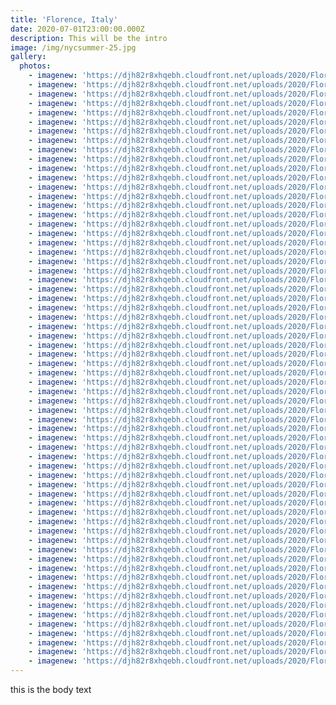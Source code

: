 ```yaml
---
title: 'Florence, Italy'
date: 2020-07-01T23:00:00.000Z
description: This will be the intro
image: /img/nycsummer-25.jpg
gallery:
  photos:
    - imagenew: 'https://djh82r8xhqebh.cloudfront.net/uploads/2020/Florence/Florence_Blog-1.jpg'
    - imagenew: 'https://djh82r8xhqebh.cloudfront.net/uploads/2020/Florence/Florence_Blog-2.jpg'
    - imagenew: 'https://djh82r8xhqebh.cloudfront.net/uploads/2020/Florence/Florence_Blog-3.jpg'
    - imagenew: 'https://djh82r8xhqebh.cloudfront.net/uploads/2020/Florence/Florence_Blog-4.jpg'
    - imagenew: 'https://djh82r8xhqebh.cloudfront.net/uploads/2020/Florence/Florence_Blog-5.jpg'
    - imagenew: 'https://djh82r8xhqebh.cloudfront.net/uploads/2020/Florence/Florence_Blog-6.jpg'
    - imagenew: 'https://djh82r8xhqebh.cloudfront.net/uploads/2020/Florence/Florence_Blog-7.jpg'
    - imagenew: 'https://djh82r8xhqebh.cloudfront.net/uploads/2020/Florence/Florence_Blog-8.jpg'
    - imagenew: 'https://djh82r8xhqebh.cloudfront.net/uploads/2020/Florence/Florence_Blog-9.jpg'
    - imagenew: 'https://djh82r8xhqebh.cloudfront.net/uploads/2020/Florence/Florence_Blog-10.jpg'
    - imagenew: 'https://djh82r8xhqebh.cloudfront.net/uploads/2020/Florence/Florence_Blog-11.jpg'
    - imagenew: 'https://djh82r8xhqebh.cloudfront.net/uploads/2020/Florence/Florence_Blog-12.jpg'
    - imagenew: 'https://djh82r8xhqebh.cloudfront.net/uploads/2020/Florence/Florence_Blog-13.jpg'
    - imagenew: 'https://djh82r8xhqebh.cloudfront.net/uploads/2020/Florence/Florence_Blog-14.jpg'
    - imagenew: 'https://djh82r8xhqebh.cloudfront.net/uploads/2020/Florence/Florence_Blog-15.jpg'
    - imagenew: 'https://djh82r8xhqebh.cloudfront.net/uploads/2020/Florence/Florence_Blog-16.jpg'
    - imagenew: 'https://djh82r8xhqebh.cloudfront.net/uploads/2020/Florence/Florence_Blog-17.jpg'
    - imagenew: 'https://djh82r8xhqebh.cloudfront.net/uploads/2020/Florence/Florence_Blog-18.jpg'
    - imagenew: 'https://djh82r8xhqebh.cloudfront.net/uploads/2020/Florence/Florence_Blog-19.jpg'
    - imagenew: 'https://djh82r8xhqebh.cloudfront.net/uploads/2020/Florence/Florence_Blog-20.jpg'
    - imagenew: 'https://djh82r8xhqebh.cloudfront.net/uploads/2020/Florence/Florence_Blog-21.jpg'
    - imagenew: 'https://djh82r8xhqebh.cloudfront.net/uploads/2020/Florence/Florence_Blog-22.jpg'
    - imagenew: 'https://djh82r8xhqebh.cloudfront.net/uploads/2020/Florence/Florence_Blog-23.jpg'
    - imagenew: 'https://djh82r8xhqebh.cloudfront.net/uploads/2020/Florence/Florence_Blog-24.jpg'
    - imagenew: 'https://djh82r8xhqebh.cloudfront.net/uploads/2020/Florence/Florence_Blog-25.jpg'
    - imagenew: 'https://djh82r8xhqebh.cloudfront.net/uploads/2020/Florence/Florence_Blog-26.jpg'
    - imagenew: 'https://djh82r8xhqebh.cloudfront.net/uploads/2020/Florence/Florence_Blog-27.jpg'
    - imagenew: 'https://djh82r8xhqebh.cloudfront.net/uploads/2020/Florence/Florence_Blog-28.jpg'
    - imagenew: 'https://djh82r8xhqebh.cloudfront.net/uploads/2020/Florence/Florence_Blog-29.jpg'
    - imagenew: 'https://djh82r8xhqebh.cloudfront.net/uploads/2020/Florence/Florence_Blog-30.jpg'
    - imagenew: 'https://djh82r8xhqebh.cloudfront.net/uploads/2020/Florence/Florence_Blog-31.jpg'
    - imagenew: 'https://djh82r8xhqebh.cloudfront.net/uploads/2020/Florence/Florence_Blog-32.jpg'
    - imagenew: 'https://djh82r8xhqebh.cloudfront.net/uploads/2020/Florence/Florence_Blog-33.jpg'
    - imagenew: 'https://djh82r8xhqebh.cloudfront.net/uploads/2020/Florence/Florence_Blog-34.jpg'
    - imagenew: 'https://djh82r8xhqebh.cloudfront.net/uploads/2020/Florence/Florence_Blog-35.jpg'
    - imagenew: 'https://djh82r8xhqebh.cloudfront.net/uploads/2020/Florence/Florence_Blog-36.jpg'
    - imagenew: 'https://djh82r8xhqebh.cloudfront.net/uploads/2020/Florence/Florence_Blog-37.jpg'
    - imagenew: 'https://djh82r8xhqebh.cloudfront.net/uploads/2020/Florence/Florence_Blog-38.jpg'
    - imagenew: 'https://djh82r8xhqebh.cloudfront.net/uploads/2020/Florence/Florence_Blog-39.jpg'
    - imagenew: 'https://djh82r8xhqebh.cloudfront.net/uploads/2020/Florence/Florence_Blog-40.jpg'
    - imagenew: 'https://djh82r8xhqebh.cloudfront.net/uploads/2020/Florence/Florence_Blog-41.jpg'
    - imagenew: 'https://djh82r8xhqebh.cloudfront.net/uploads/2020/Florence/Florence_Blog-42.jpg'
    - imagenew: 'https://djh82r8xhqebh.cloudfront.net/uploads/2020/Florence/Florence_Blog-43.jpg'
    - imagenew: 'https://djh82r8xhqebh.cloudfront.net/uploads/2020/Florence/Florence_Blog-44.jpg'
    - imagenew: 'https://djh82r8xhqebh.cloudfront.net/uploads/2020/Florence/Florence_Blog-45.jpg'
    - imagenew: 'https://djh82r8xhqebh.cloudfront.net/uploads/2020/Florence/Florence_Blog-46.jpg'
    - imagenew: 'https://djh82r8xhqebh.cloudfront.net/uploads/2020/Florence/Florence_Blog-47.jpg'
    - imagenew: 'https://djh82r8xhqebh.cloudfront.net/uploads/2020/Florence/Florence_Blog-48.jpg'
    - imagenew: 'https://djh82r8xhqebh.cloudfront.net/uploads/2020/Florence/Florence_Blog-49.jpg'
    - imagenew: 'https://djh82r8xhqebh.cloudfront.net/uploads/2020/Florence/Florence_Blog-50.jpg'
    - imagenew: 'https://djh82r8xhqebh.cloudfront.net/uploads/2020/Florence/Florence_Blog-51.jpg'
    - imagenew: 'https://djh82r8xhqebh.cloudfront.net/uploads/2020/Florence/Florence_Blog-52.jpg'
    - imagenew: 'https://djh82r8xhqebh.cloudfront.net/uploads/2020/Florence/Florence_Blog-53.jpg'
    - imagenew: 'https://djh82r8xhqebh.cloudfront.net/uploads/2020/Florence/Florence_Blog-54.jpg'
    - imagenew: 'https://djh82r8xhqebh.cloudfront.net/uploads/2020/Florence/Florence_Blog-55.jpg'
    - imagenew: 'https://djh82r8xhqebh.cloudfront.net/uploads/2020/Florence/Florence_Blog-56.jpg'
    - imagenew: 'https://djh82r8xhqebh.cloudfront.net/uploads/2020/Florence/Florence_Blog-57.jpg'
    - imagenew: 'https://djh82r8xhqebh.cloudfront.net/uploads/2020/Florence/Florence_Blog-58.jpg'
    - imagenew: 'https://djh82r8xhqebh.cloudfront.net/uploads/2020/Florence/Florence_Blog-59.jpg'
    - imagenew: 'https://djh82r8xhqebh.cloudfront.net/uploads/2020/Florence/Florence_Blog-60.jpg'
    - imagenew: 'https://djh82r8xhqebh.cloudfront.net/uploads/2020/Florence/Florence_Blog-61.jpg'
    - imagenew: 'https://djh82r8xhqebh.cloudfront.net/uploads/2020/Florence/Florence_Blog-62.jpg'
    - imagenew: 'https://djh82r8xhqebh.cloudfront.net/uploads/2020/Florence/Florence_Blog-63.jpg'
    - imagenew: 'https://djh82r8xhqebh.cloudfront.net/uploads/2020/Florence/Florence_Blog-64.jpg'
---
```

this is the body text
